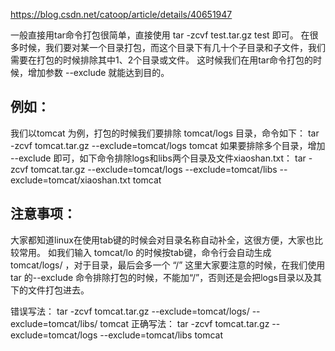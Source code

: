https://blog.csdn.net/catoop/article/details/40651947

一般直接用tar命令打包很简单，直接使用 tar -zcvf test.tar.gz test 即可。
在很多时候，我们要对某一个目录打包，而这个目录下有几十个子目录和子文件，我们需要在打包的时候排除其中1、2个目录或文件。
这时候我们在用tar命令打包的时候，增加参数 --exclude 就能达到目的。

## 例如：
我们以tomcat 为例，打包的时候我们要排除 tomcat/logs 目录，命令如下：
tar -zcvf tomcat.tar.gz --exclude=tomcat/logs tomcat
如果要排除多个目录，增加 --exclude 即可，如下命令排除logs和libs两个目录及文件xiaoshan.txt：
tar -zcvf tomcat.tar.gz --exclude=tomcat/logs --exclude=tomcat/libs --exclude=tomcat/xiaoshan.txt tomcat

## 注意事项：
大家都知道linux在使用tab键的时候会对目录名称自动补全，这很方便，大家也比较常用。
如我们输入 tomcat/lo 的时候按tab键，命令行会自动生成 tomcat/logs/ ，对于目录，最后会多一个 “/”
这里大家要注意的时候，在我们使用tar 的--exclude 命令排除打包的时候，不能加“/”，否则还是会把logs目录以及其下的文件打包进去。

错误写法：
tar -zcvf tomcat.tar.gz --exclude=tomcat/logs/ --exclude=tomcat/libs/ tomcat
正确写法：
tar -zcvf tomcat.tar.gz --exclude=tomcat/logs --exclude=tomcat/libs tomcat